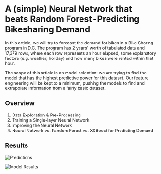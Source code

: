 # A (simple) Neural Network that beats Random Forest - Predicting Bikesharing Demand

In this article, we will try to forecast the demand for bikes in a Bike Sharing program in D.C. The program has 2 years' worth of tabulated data and 17,379 rows, where each row represents an hour elapsed, some explanatory factors (e.g. weather, holiday) and how many bikes were rented within that hour.

The scope of this article is on model selection: we are trying to find the model that has the highest predictive power for this dataset. Our feature engineering will be kept to a minimum, pushing the models to find and extrapolate information from a fairly basic dataset.

## Overview

1. Data Exploration & Pre-Processing
2. Training a Single-layer Neural Network
3. Improving the Neural Network
4. Neural Network vs. Random Forest vs. XGBoost for Predicting Demand

## Results

![Predictions](https://cdn-images-1.medium.com/max/1600/1*HemRMDETMRV6dP8mZuS5eA.png)

![Model Results](https://cdn-images-1.medium.com/max/1600/1*iPkjd2iPIVxLzPjFeH6RjQ.png)

